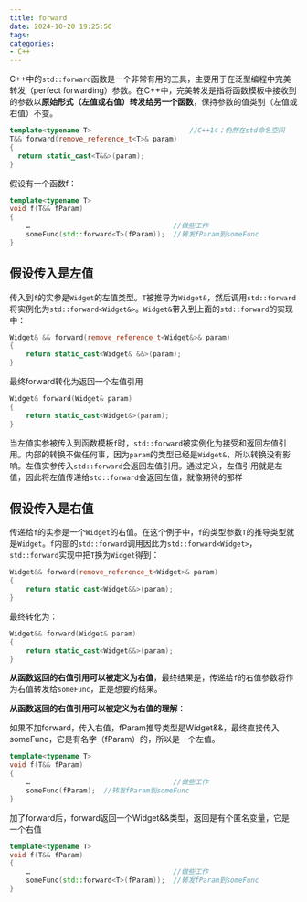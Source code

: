 ```yaml
---
title: forward
date: 2024-10-20 19:25:56
tags:
categories:
- C++
---
```

 C++中的`std::forward`函数是一个非常有用的工具，主要用于在泛型编程中完美转发（perfect forwarding）参数。在C++中，完美转发是指将函数模板中接收到的参数以**原始形式（左值或右值）转发给另一个函数**，保持参数的值类别（左值或右值）不变。  
<!--more-->
```cpp
template<typename T>                        //C++14；仍然在std命名空间
T&& forward(remove_reference_t<T>& param)
{
  return static_cast<T&&>(param);
}
```

假设有一个函数f：

```cpp
template<typename T>
void f(T&& fParam)
{
    …                                   //做些工作
    someFunc(std::forward<T>(fParam));  //转发fParam到someFunc
}
```

## 假设传入是左值
传入到`f`的实参是`Widget`的左值类型。`T`被推导为`Widget&`，然后调用`std::forward`将实例化为`std::forward<Widget&>`。`Widget&`带入到上面的`std::forward`的实现中：

```cpp
Widget& && forward(remove_reference_t<Widget&>& param)
{ 
    return static_cast<Widget& &&>(param); 
}
```

最终forward转化为返回一个左值引用

```cpp
Widget& forward(Widget& param)
{ 
    return static_cast<Widget&>(param);
}
```

当左值实参被传入到函数模板`f`时，`std::forward`被实例化为接受和返回左值引用。内部的转换不做任何事，因为`param`的类型已经是`Widget&`，所以转换没有影响。左值实参传入`std::forward`会返回左值引用。通过定义，左值引用就是左值，因此将左值传递给`std::forward`会返回左值，就像期待的那样

## 假设传入是右值
传递给`f`的实参是一个`Widget`的右值。在这个例子中，`f`的类型参数`T`的推导类型就是`Widget`。`f`内部的`std::forward`调用因此为`std::forward<Widget>`，`std::forward`实现中把`T`换为`Widget`得到：

```cpp
Widget&& forward(remove_reference_t<Widget>& param)
{ 
    return static_cast<Widget&&>(param); 
}
```

最终转化为：

```cpp
Widget&& forward(Widget& param)
{ 
    return static_cast<Widget&&>(param); 
}
```

**从函数返回的右值引用可以被定义为右值**，最终结果是，传递给`f`的右值参数将作为右值转发给`someFunc`，正是想要的结果。

**从函数返回的右值引用可以被定义为右值的理解**：

如果不加forward，传入右值，fParam推导类型是Widget&&，最终直接传入someFunc，它是有名字（fParam）的，所以是一个左值。

```cpp
template<typename T>
void f(T&& fParam)
{
    …                                   //做些工作
    someFunc(fParam);  //转发fParam到someFunc
}
```

加了forward后，forward返回一个Widget&&类型，返回是有个匿名变量，它是一个右值

```cpp
template<typename T>
void f(T&& fParam)
{
    …                                   //做些工作
    someFunc(std::forward<T>(fParam));  //转发fParam到someFunc
}
```

